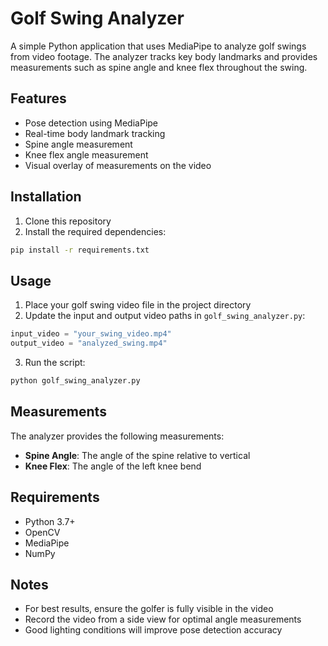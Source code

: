 # Golf Swing Analyzer

A simple Python application that uses MediaPipe to analyze golf swings from video footage. The analyzer tracks key body landmarks and provides measurements such as spine angle and knee flex throughout the swing.

## Features

- Pose detection using MediaPipe
- Real-time body landmark tracking
- Spine angle measurement
- Knee flex angle measurement
- Visual overlay of measurements on the video

## Installation

1. Clone this repository
2. Install the required dependencies:
```bash
pip install -r requirements.txt
```

## Usage

1. Place your golf swing video file in the project directory
2. Update the input and output video paths in `golf_swing_analyzer.py`:
```python
input_video = "your_swing_video.mp4"
output_video = "analyzed_swing.mp4"
```
3. Run the script:
```bash
python golf_swing_analyzer.py
```

## Measurements

The analyzer provides the following measurements:
- **Spine Angle**: The angle of the spine relative to vertical
- **Knee Flex**: The angle of the left knee bend

## Requirements

- Python 3.7+
- OpenCV
- MediaPipe
- NumPy

## Notes

- For best results, ensure the golfer is fully visible in the video
- Record the video from a side view for optimal angle measurements
- Good lighting conditions will improve pose detection accuracy 